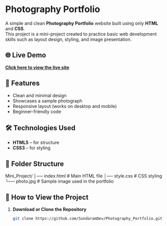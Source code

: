 # Photography Portfolio

A simple and clean **Photography Portfolio** website built using only **HTML** and **CSS**.  
This project is a mini-project created to practice basic web development skills such as layout design, styling, and image presentation.
## 🌐 Live Demo
[**Click here to view the live site**](https://photography-portfolio-omega-three.vercel.app/)

## 📸 Features
- Clean and minimal design
- Showcases a sample photograph
- Responsive layout (works on desktop and mobile)
- Beginner-friendly code

## 🛠 Technologies Used
- **HTML5** – for structure
- **CSS3** – for styling

## 📂 Folder Structure
Mini_Project/
│── index.html # Main HTML file
│── style.css # CSS styling
└── photo.jpg # Sample image used in the portfolio


## 🚀 How to View the Project
1. **Download or Clone the Repository**
   ```bash
   git clone https://github.com/SundaramDev/Photography_Portfolio.git
